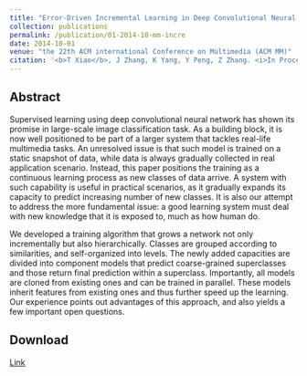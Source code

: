 ```yaml
---
title: "Error-Driven Incremental Learning in Deep Convolutional Neural Network for Large-Scale Image Classification"
collection: publications
permalink: /publication/01-2014-10-mm-incre
date: 2014-10-01
venue: "the 22th ACM international Conference on Multimedia (ACM MM)"
citation: '<b>T Xiao</b>, J Zhang, K Yang, Y Peng, Z Zhang. <i>In Proceedings of the 22th ACM international Conference on Multimedia</i>. <b>ACM MM 2014</b>'
---
```




## Abstract
Supervised learning using deep convolutional neural network has shown its promise in large-scale image classification task. As a building block, it is now well positioned to be part of a larger system that tackles real-life multimedia tasks. An unresolved issue is that such model is trained on a static snapshot of data, while data is always gradually collected in real application scenario. Instead, this paper positions the training as a continuous learning process as new classes of data arrive. A system with such capability is useful in practical scenarios, as it gradually expands its capacity to predict increasing number of new classes. It is also our attempt to address the more fundamental issue: a good learning system must deal with new knowledge that it is exposed to, much as how human do.

We developed a training algorithm that grows a network not only incrementally but also hierarchically. Classes are grouped according to similarities, and self-organized into levels. The newly added capacities are divided into component models that predict coarse-grained superclasses and those return final prediction within a superclass. Importantly, all models are cloned from existing ones and can be trained in parallel. These models inherit features from existing ones and thus further speed up the learning. Our experience points out advantages of this approach, and also yields a few important open questions.


## Download
[Link](https://www.researchgate.net/profile/Kuiyuan_Yang/publication/286114972_Error-Driven_Incremental_Learning_in_Deep_Convolutional_Neural_Network_for_Large-Scale_Image_Classification/links/57d24db308ae6399a38b8ea3.pdf)
